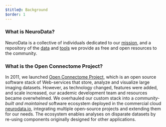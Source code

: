 ```yaml
---
$title@: Background
$order: 1
---
```


### What is NeuroData?

NeuroData is a collective of individuals dedicated to our <a href="{{g.url('/content/pages/about.html').path}}">mission</a>, and a repository of the <a href="{{g.url('/content/projects/ndcloud.yaml').path}}">data</a> and <a href="{{g.url('/content/pages/tools.html').path}}">tools</a> we provide as free and open resources to the community.

### What is the Open Connectome Project?

In 2011, we launched <a href="https://dl.acm.org/citation.cfm?doid=2484838.2484870" target="_blank" rel="noopener">Open Connectome Project</a>, which is an open source software stack of Web-services that store, analyze and visualize large imaging datasets. However, as technology changed, features were added, and scale increased, our academic development team and resources became overwhelmed. We overhauled our custom stack into a <em>community-built and maintained</em> software ecosystem deployed in the commercial cloud <a href="https://neurodata.io">neurodata.io</a>, integrating multiple open-source projects and extending them for our needs. The ecosystem enables analyses on disparate datasets by re-using components originally designed for other applications.